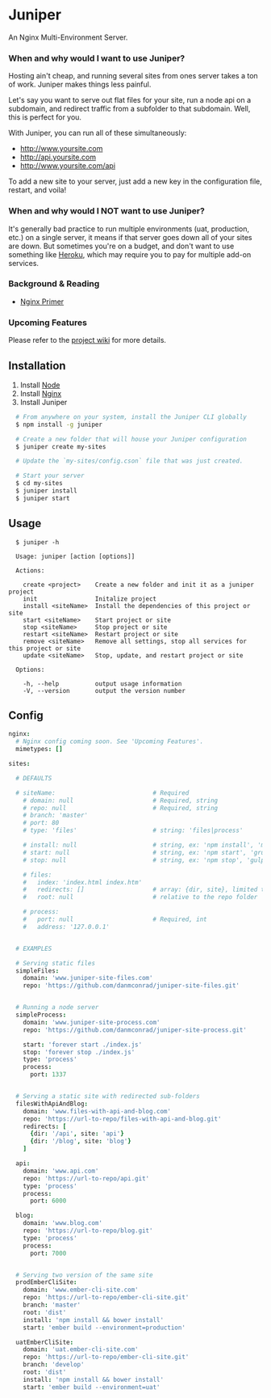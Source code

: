 Juniper
=======

An Nginx Multi-Environment Server.

### When and why would I want to use Juniper?
Hosting ain't cheap, and running several sites from ones server takes a ton of work. Juniper makes things less painful.

Let's say you want to serve out flat files for your site, run a node api on a subdomain, and redirect traffic from a subfolder to that subdomain. Well, this is perfect for you.

With Juniper, you can run all of these simultaneously:
  * http://www.yoursite.com
  * http://api.yoursite.com
  * http://www.yoursite.com/api

To add a new site to your server, just add a new key in the configuration file, restart, and voila!

### When and why would I NOT want to use Juniper?
It's generally bad practice to run multiple environments (uat, production, etc.) on a single server, it means if that server goes down all of your sites are down. But sometimes you're on a budget, and don't want to use something like [Heroku](https://www.heroku.com/), which may require you to pay for multiple add-on services.

### Background & Reading
* [Nginx Primer](http://blog.martinfjordvald.com/2010/07/nginx-primer/)

### Upcoming Features
Please refer to the [project wiki](https://github.com/danmconrad/juniper/wiki/Upcoming-Features) for more details.

Installation
------------

  1. Install [Node](https://github.com/joyent/node/wiki/installing-node.js-via-package-manager)
  2. Install [Nginx](http://wiki.nginx.org/Install)
  3. Install Juniper

```bash
  # From anywhere on your system, install the Juniper CLI globally
  $ npm install -g juniper

  # Create a new folder that will house your Juniper configuration
  $ juniper create my-sites

  # Update the `my-sites/config.cson` file that was just created.

  # Start your server
  $ cd my-sites
  $ juniper install
  $ juniper start
```

Usage
-----

```
  $ juniper -h

  Usage: juniper [action [options]]

  Actions:

    create <project>    Create a new folder and init it as a juniper project
    init                Initalize project
    install <siteName>  Install the dependencies of this project or site
    start <siteName>    Start project or site
    stop <siteName>     Stop project or site
    restart <siteName>  Restart project or site
    remove <siteName>   Remove all settings, stop all services for this project or site
    update <siteName>   Stop, update, and restart project or site

  Options:

    -h, --help          output usage information
    -V, --version       output the version number
```


Config
------

```cson
nginx:
  # Nginx config coming soon. See 'Upcoming Features'.
  mimetypes: []

sites:

  # DEFAULTS

  # siteName:                           # Required
    # domain: null                      # Required, string
    # repo: null                        # Required, string
    # branch: 'master'
    # port: 80
    # type: 'files'                     # string: 'files|process'

    # install: null                     # string, ex: 'npm install', 'make setup'
    # start: null                       # string, ex: 'npm start', 'grunt production', 'jake server:uat'
    # stop: null                        # string, ex: 'npm stop', 'gulp stop'

    # files:
    #   index: 'index.html index.htm'
    #   redirects: []                   # array: {dir, site}, limited to 'process' sites
    #   root: null                      # relative to the repo folder

    # process:
    #   port: null                      # Required, int
    #   address: '127.0.0.1'


  # EXAMPLES

  # Serving static files
  simpleFiles:
    domain: 'www.juniper-site-files.com'
    repo: 'https://github.com/danmconrad/juniper-site-files.git'


  # Running a node server
  simpleProcess:
    domain: 'www.juniper-site-process.com'
    repo: 'https://github.com/danmconrad/juniper-site-process.git'

    start: 'forever start ./index.js'
    stop: 'forever stop ./index.js'
    type: 'process'
    process:
      port: 1337


  # Serving a static site with redirected sub-folders
  filesWithApiAndBlog:
    domain: 'www.files-with-api-and-blog.com'
    repo: 'https://url-to-repo/files-with-api-and-blog.git'
    redirects: [
      {dir: '/api', site: 'api'}
      {dir: '/blog', site: 'blog'}
    ]

  api:
    domain: 'www.api.com'
    repo: 'https://url-to-repo/api.git'
    type: 'process'
    process:
      port: 6000

  blog:
    domain: 'www.blog.com'
    repo: 'https://url-to-repo/blog.git'
    type: 'process'
    process:
      port: 7000


  # Serving two version of the same site
  prodEmberCliSite:
    domain: 'www.ember-cli-site.com'
    repo: 'https://url-to-repo/ember-cli-site.git'
    branch: 'master'
    root: 'dist'
    install: 'npm install && bower install'
    start: 'ember build --environment=production'

  uatEmberCliSite:
    domain: 'uat.ember-cli-site.com'
    repo: 'https://url-to-repo/ember-cli-site.git'
    branch: 'develop'
    root: 'dist'
    install: 'npm install && bower install'
    start: 'ember build --environment=uat'
```

